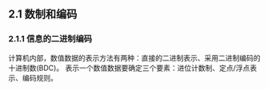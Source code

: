 ## 2.1 数制和编码
### 2.1.1 信息的二进制编码
计算机内部，数值数据的表示方法有两种：直接的二进制表示、采用二进制编码的十进制数(BDC)。
表示一个数值数据要确定三个要素：进位计数制、定点/浮点表示、编码规则。